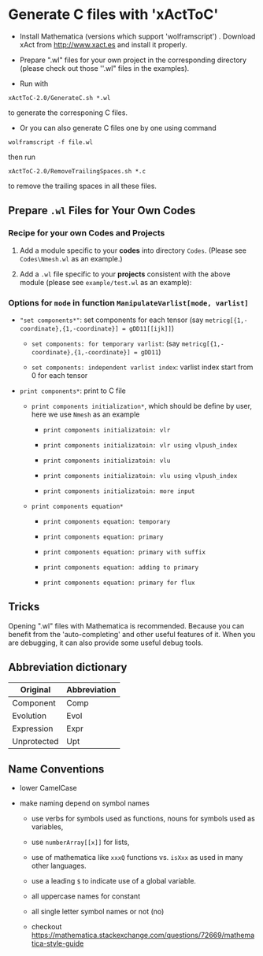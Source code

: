 # Generate C files with 'xActToC'

* Install Mathematica (versions which support 'wolframscript') . Download xAct from http://www.xact.es and install it properly.

* Prepare ".wl" files for your own project in the corresponding directory (please check out those ''.wl" files in the examples).

* Run with

```shell
xActToC-2.0/GenerateC.sh *.wl
```
to generate the corresponing C files.

* Or you can also generate C files one by one using command

```shell
wolframscript -f file.wl
```

then run

```shell
xActToC-2.0/RemoveTrailingSpaces.sh *.c
```

to remove the trailing spaces in all these files.

## Prepare `.wl` Files for Your Own Codes

### Recipe for your own Codes and Projects

1. Add a module specific to your **codes** into directory `Codes`. (Please see `Codes\Nmesh.wl` as an example.)


2. Add a `.wl` file specific to your **projects** consistent with the above module (please see `example/test.wl` as an example):

### Options for `mode` in function `ManipulateVarlist[mode, varlist]`

* `"set components*"`: set components for each tensor (say `metricg[{1,-coordinate},{1,-coordinate}] = gDD11[[ijk]]`)

    * `set components: for temporary varlist`: (say `metricg[{1,-coordinate},{1,-coordinate}] = gDD11`)

    * `set components: independent varlist index`: varlist index start from 0 for each tensor

* `print components*`: print to C file

    * `print components initialization*`, which should be define by user, here we use `Nmesh` as an example

        * `print components initializatoin: vlr`

        * `print components initializatoin: vlr using vlpush_index`

        * `print components initializatoin: vlu`

        * `print components initializatoin: vlu using vlpush_index`

        * `print components initializatoin: more input`

    * `print components equation*`

        * `print components equation: temporary`

        * `print components equation: primary`

        * `print components equation: primary with suffix`

        * `print components equation: adding to primary`

        * `print components equation: primary for flux`

## Tricks

Opening ".wl" files with Mathematica is recommended. Because you can benefit from the 'auto-completing' and other useful features of it. When you are debugging, it can also provide some useful debug tools.


## Abbreviation dictionary

| Original    | Abbreviation |
| ----------- | ------------ |
| Component   | Comp         |
| Evolution   | Evol         |
| Expression  | Expr         |
| Unprotected | Upt          |


## Name Conventions

* lower CamelCase

* make naming depend on symbol names

    * use verbs for symbols used as functions, nouns for symbols used as variables,

    * use `numberArray[[x]]` for lists,

    * use of mathematica like `xxxQ` functions vs. `isXxx` as used in many other languages.

    * use a leading `$` to indicate use of a global variable.

    * all uppercase names for constant

    * all single letter symbol names or not (no)

    * checkout https://mathematica.stackexchange.com/questions/72669/mathematica-style-guide
